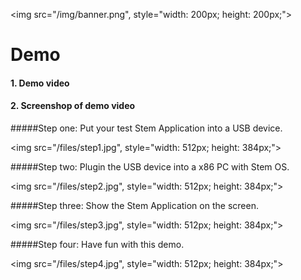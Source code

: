 
<img src="/img/banner.png", style="width: 200px; height: 200px;">

# Demo 

#### 1. Demo video<p></p>


#### 2. Screenshop of demo video<p></p>

#####Step one: Put your test Stem Application into a USB device.<p></p>
<img src="/files/step1.jpg", style="width: 512px; height: 384px;">

#####Step two: Plugin the USB device into a x86 PC with Stem OS.<p></p>
<img src="/files/step2.jpg", style="width: 512px; height: 384px;">

#####Step three: Show the Stem Application on the screen.<p></p>
<img src="/files/step3.jpg", style="width: 512px; height: 384px;">

#####Step four: Have fun with this demo.<p></p>
<img src="/files/step4.jpg", style="width: 512px; height: 384px;">

